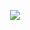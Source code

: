 <p align="center">
<!-- <img src="https://i.imgur.com/x1KbuCq.gif" width="500"> -->
 <img src="https://d3ui957tjb5bqd.cloudfront.net/uploads/2015/03/unomoralez.gif">

<!--🐍📈SNAKEGRAPH / 🌐WEBSITE: https://github.com/Platane/snk -->
<!-- <img src="https://raw.githubusercontent.com/trinib/trinib/snake/github-contribution-grid-snake-dark.svg" width="100%"> -->

